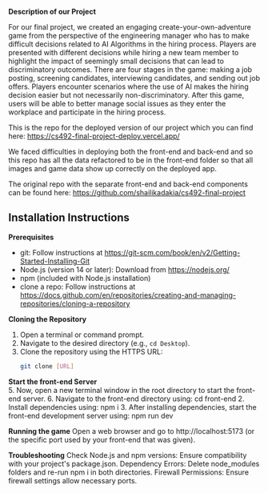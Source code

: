 **Description of our Project**

For our final project, we created an engaging create-your-own-adventure game from the perspective of the engineering manager who has to make difficult decisions related to AI Algorithms in the hiring process. Players are presented with different decisions while hiring a new team member to highlight the impact of seemingly small decisions that can lead to discriminatory outcomes. There are four stages in the game: making a job posting, screening candidates, interviewing candidates, and sending out job offers. Players encounter scenarios where the use of AI makes the hiring decision easier but not necessarily non-discriminatory. After this game, users will be able to better manage social issues as they enter the workplace and participate in the hiring process.

This is the repo for the deployed version of our project which you can find here: https://cs492-final-project-deploy.vercel.app/

We faced difficulties in deploying both the front-end and back-end and so this repo has all the data refactored to be in the front-end folder so that all images and game data show up correctly on the deployed app. 

The original repo with the separate front-end and back-end components can be found here: https://github.com/shailikadakia/cs492-final-project

## Installation Instructions

**Prerequisites**

* git: Follow instructions at https://git-scm.com/book/en/v2/Getting-Started-Installing-Git
* Node.js (version 14 or later): Download from https://nodejs.org/
* npm (included with Node.js installation)
* clone a repo: Follow instructions at https://docs.github.com/en/repositories/creating-and-managing-repositories/cloning-a-repository

**Cloning the Repository**

1. Open a terminal or command prompt.
2. Navigate to the desired directory (e.g., `cd Desktop`).
3. Clone the repository using the HTTPS URL:
   ```bash
   git clone [URL]

**Start the front-end Server**   
5. Now, open a new terminal window in the root directory to start the front-end server.
6. Navigate to the front-end directory using: cd front-end
2. Install dependencies using: npm i
3. After installing dependencies, start the front-end development server using: npm run dev

**Running the game**
Open a web browser and go to http://localhost:5173 (or the specific port used by your front-end that was given).

**Troubleshooting**
Check Node.js and npm versions: Ensure compatibility with your project's package.json.
Dependency Errors: Delete node_modules folders and re-run npm i in both directories.
Firewall Permissions: Ensure firewall settings allow necessary ports.
